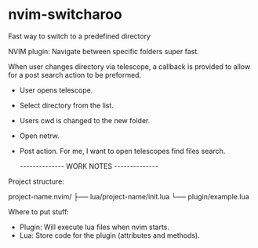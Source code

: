 # nvim-switcharoo

Fast way to switch to a predefined directory

NVIM plugin: Navigate between specific folders super fast.

When user changes directory via telescope, a callback is provided to allow for a post search action to be preformed.

- User opens telescope.
- Select directory from the list.
- Users cwd is changed to the new folder.
- Open netrw.
- Post action. For me, I want to open telescopes find files search.

  -------------- WORK NOTES --------------

Project structure:

project-name.nvim/
├── lua/project-name/init.lua
└── plugin/example.lua

Where to put stuff:

- Plugin: Will execute lua files when nvim starts.
- Lua: Store code for the plugin (attributes and methods).


